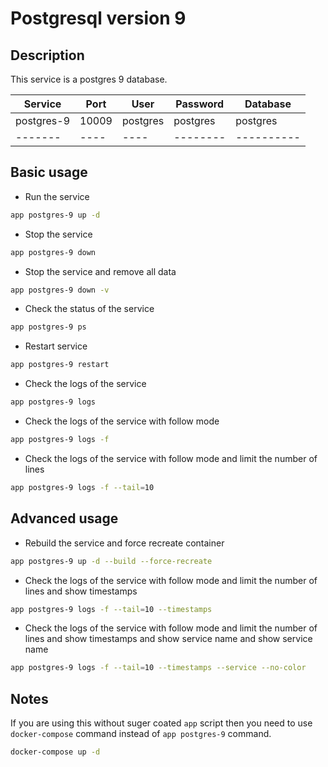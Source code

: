 # Postgresql version 9

## Description

This service is a postgres 9 database.

| Service    | Port  | User     | Password | Database   |
| ---------- | ----- | -------- | -------- | ---------- |
| postgres-9 | 10009 | postgres | postgres | postgres   |
| -------    | ----  | ----     | -------- | ---------- |

## Basic usage

- Run the service

```bash
app postgres-9 up -d
```

- Stop the service

```bash
app postgres-9 down
```

- Stop the service and remove all data

```bash
app postgres-9 down -v
```

- Check the status of the service

```bash
app postgres-9 ps
```

- Restart service

```bash
app postgres-9 restart
```

- Check the logs of the service

```bash
app postgres-9 logs
```

- Check the logs of the service with follow mode

```bash
app postgres-9 logs -f
```

- Check the logs of the service with follow mode and limit the number of lines

```bash
app postgres-9 logs -f --tail=10
```

## Advanced usage

- Rebuild the service and force recreate container

```bash
app postgres-9 up -d --build --force-recreate
```

- Check the logs of the service with follow mode and limit the number of lines and show timestamps

```bash
app postgres-9 logs -f --tail=10 --timestamps
```

- Check the logs of the service with follow mode and limit the number of lines and show timestamps and show service name and show service name

```bash
app postgres-9 logs -f --tail=10 --timestamps --service --no-color
```

## Notes

If you are using this without suger coated `app` script then you need to use `docker-compose` command instead of `app postgres-9` command.

```bash
docker-compose up -d
```
